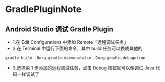 # GradlePluginNote

## Android Studio 调试 Gradle Plugin

* 1.在 Edit Configurations 中添加 Remote「远程调试任务」
* 2.在 Terminal 中运行下面的命令，其中 build 任务可以换成其他的

```
gradle build -Dorg.gradle.daemon=false -Dorg.gradle.debug=true
```
* 3.选择第 1 步添加的远程调试任务，点击 Debug 按钮就可以像调试 Java 代码一样调试了